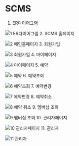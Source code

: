 # SCMS

1. ER다이어그램

![1  ER다이어그램](https://user-images.githubusercontent.com/56018219/147821976-fda1c6e9-5894-4d03-87d8-1ecfae3484e1.jpg)
2. SCMS 홈페이지

![2  메인홈페이지](https://user-images.githubusercontent.com/56018219/147821977-3bfa2cb6-7f8f-47de-997b-3476dc7cfdd4.jpg)
3. 회원가입

![3  회원가입](https://user-images.githubusercontent.com/56018219/147821978-5f82907e-3bce-4795-a023-bb837adec91b.jpg)
4. 마이페이지

![4  마이페이지](https://user-images.githubusercontent.com/56018219/147821980-4f22627c-18fb-47ae-bbbd-5f6515cff67d.jpg)
5. 예약

![5  예약](https://user-images.githubusercontent.com/56018219/147821982-7f3cc2a8-7438-4ad9-8500-aa7dfede2833.jpg)
6. 예약조회

![6  예약조회](https://user-images.githubusercontent.com/56018219/147821983-47a0c213-6352-484f-a216-f45388bb4a6f.jpg)
7. 예약변경

![7  예약변경](https://user-images.githubusercontent.com/56018219/147821984-52f80f5a-8cbc-4852-bd64-59cf6c95660c.jpg)
8. 예약취소

![8  예약 취소](https://user-images.githubusercontent.com/56018219/147821987-db2a94c5-10d4-4097-9ae3-41984682f011.jpg)
9. 멤버십 조회

![9  멤버십 조회](https://user-images.githubusercontent.com/56018219/147821988-01e91bce-b576-4b9b-9a98-2cb0cbef3b52.jpg)
10. 관리자페이지

![10  관리자페이지](https://user-images.githubusercontent.com/56018219/147821989-4b5ede8f-91e3-4487-8db7-9b2b6f9c51f6.jpg)
11. 관리자 

![11  관리자](https://user-images.githubusercontent.com/56018219/147821990-6ed7bd58-a95e-44e0-9080-efe916baa56f.jpg)
